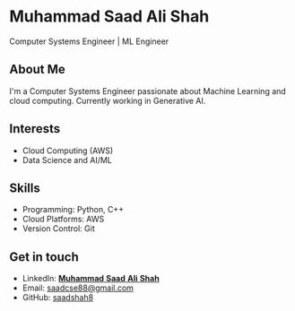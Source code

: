 # Muhammad Saad Ali Shah

Computer Systems Engineer | ML Engineer

## About Me

I'm a Computer Systems Engineer passionate about Machine Learning and cloud computing. Currently working in Generative AI.

## Interests

- Cloud Computing (AWS)
- Data Science and AI/ML

## Skills

- Programming: Python, C++
- Cloud Platforms: AWS
- Version Control: Git

## Get in touch

- LinkedIn: [**Muhammad** **Saad** **Ali** **Shah**](https://www.linkedin.com/in/muhammad-saad-ali-shah-766226253)
- Email: saadcse88@gmail.com
- GitHub: [saadshah8](https://github.com/saadshah8)
